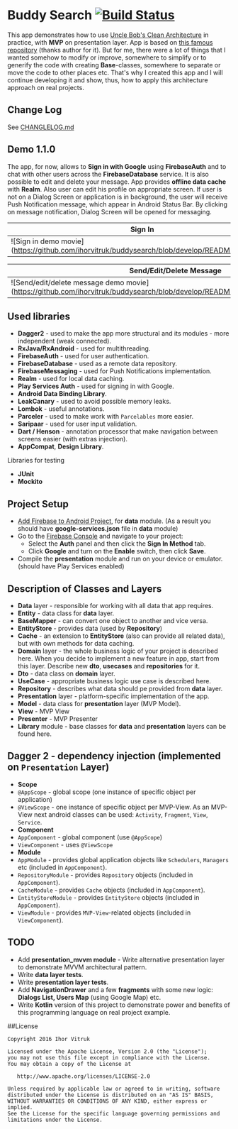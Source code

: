 # Buddy Search  [![Build Status](https://travis-ci.org/ihorvitruk/buddysearch.svg?branch=master)](https://travis-ci.org/ihorvitruk/buddysearch)
This app demonstrates how to use [Uncle Bob's Clean Architecture](https://8thlight.com/blog/uncle-bob/2012/08/13/the-clean-architecture.html) in practice, with __MVP__ on presentation layer.
App is based on [this famous repository](https://github.com/android10/Android-CleanArchitecture) (thanks author for it).
But for me, there were a lot of things that I wanted somehow to modify or improve, somewhere to simplify or to generify the code with creating __Base__-classes, somewhere to separate or move the code to other places etc. That's why I created this app and I will continue developing it and show, thus, how to apply this architecture approach on real projects. 

## Change Log
See [CHANGLELOG.md](https://github.com/ihorvitruk/buddysearch/blob/develop/CHANGELOG.md)

## Demo 1.1.0
The app, for now, allows to __Sign in with Google__ using __FirebaseAuth__ and to chat with other users across the __FirebaseDatabase__ service. It is also possible to edit and delete your message. App provides __offline data cache__ with __Realm__. Also user can edit his profile on appropriate screen. If user is not on a Dialog Screen or application is in background, the user will receive Push Notification message, which appear in Android Status Bar. By clicking on message notification, Dialog Screen will be opened for messaging.  

Sign In | Push Notification | Edit Profile
--- | --- | ---
![Sign in demo movie] (https://github.com/ihorvitruk/buddysearch/blob/develop/README/sign_in.gif) |  ![Push Notification demo movie] (https://github.com/ihorvitruk/buddysearch/blob/develop/README/push_notification.gif) |  ![Edit profile demo movie] (https://github.com/ihorvitruk/buddysearch/blob/develop/README/edit_profile.gif)

Send/Edit/Delete Message | Sign Out
--- | ---
![Send/edit/delete message demo movie] (https://github.com/ihorvitruk/buddysearch/blob/develop/README/send_edit_delete_message.gif) |  ![Sign out demo movie] (https://github.com/ihorvitruk/buddysearch/blob/develop/README/sign_out.gif)

## Used libraries
* __Dagger2__ - used to make the app more structural and its modules - more independent (weak connected). 
* __RxJava/RxAndroid__ - used for multithreading.
* __FirebaseAuth__ - used for user authentication.
* __FirebaseDatabase__ - used as a remote data repository.
* __FirebaseMessaging__ - used for Push Notifications implementation.
* __Realm__ - used for local data caching.
* __Play Services Auth__ - used for signing in with Google.
* __Android Data Binding Library__.
* __LeakCanary__ - used to avoid possible memory leaks.
* __Lombok__ - useful annotations.
* __Parceler__ - used to make work with `Parcelables` more easier.
* __Saripaar__ - used for user input validation.
* __Dart / Henson__ - annotation processor that make navigation between screens easier (with extras injection).
* __AppCompat__, __Design Library__.

Libraries for testing
* __JUnit__
* __Mockito__

## Project Setup
* [Add Firebase to Android Project](https://firebase.google.com/docs/android/setup), for __data__ module. (As a result you should have __google-services.json__ file in __data__ module)
* Go to the [Firebase Console](https://console.firebase.google.com) and navigate to your project:
  * Select the **Auth** panel and then click the **Sign In Method** tab.
  * Click **Google** and turn on the **Enable** switch, then click **Save**.
* Compile the __presentation__ module and run on your device or emulator. (should have Play Services enabled)

## Description of Classes and Layers
* __Data__ layer - responsible for working with all data that app requires.
 * __Entity__ - data class for __data__ layer.
 * __BaseMapper__ - can convert one object to another and vice versa.
 * __EntityStore__ - provides data (used by __Repository__)
 * __Cache__ - an extension to __EntityStore__ (also can provide all related data), but with own methods for data caching.
* __Domain__ layer - the whole business logic of your project is described here. When you decide to implement a new feature in app, start from this layer. Describe new __dto__, __usecases__ and __repositories__ for it. 
 * __Dto__ - data class on __domain__ layer.
 * __UseCase__ - appropriate business logic use case is described here. 
 * __Repository__ - describes what data should pe provided from __data__ layer.
* __Presentation__ layer - platform-specific implementation of the app.
 * __Model__ - data class for __presentation__ layer (MVP Model).
 * __View__ - MVP View
 * __Presenter__ - MVP Presenter
* __Library__ module - base classes for __data__ and __presentation__ layers can be found here.

## __Dagger 2__ - dependency injection (implemented on `Presentation` Layer) 
* __Scope__
 * `@AppScope` - global scope (one instance of specific object per application)
 * `@ViewScope` - one instance of specific object per MVP-View. As an MVP-View next android classes can be used: `Activity`, `Fragment`, `View`, `Service`. 
* __Component__
 * `AppComponent` - global component (use `@AppScope`)
 * `ViewComponent` - uses `@ViewScope`
* __Module__
 * `AppModule` - provides global application objects like `Schedulers`, `Managers` etc (included in `AppComponent`).
 * `RepositoryModule` - provides `Repository` objects (included in `AppComponent`).
 * `CacheModule` - provides `Cache` objects (included in `AppComponent`).
 * `EntityStoreModule` - provides `EntityStore` objects (included in `AppComponent`).
 * `ViewModule` - provides `MVP-View`-related objects (included in `ViewComponent`).

## TODO
* Add __presentation_mvvm module__ - Write alternative presentation layer to demonstrate MVVM architectural pattern.
* Write __data layer tests__.
* Write __presentation layer tests__.
* Add __NavigationDrawer__ and a few __fragments__ with some new logic: __Dialogs List, Users Map__ (using Google Map) etc. 
* Write __Kotlin__ version of this project to demonstrate power and benefits of this programming language on real project example.

##License

    Copyright 2016 Ihor Vitruk
    
    Licensed under the Apache License, Version 2.0 (the "License");
    you may not use this file except in compliance with the License.
    You may obtain a copy of the License at

       http://www.apache.org/licenses/LICENSE-2.0

    Unless required by applicable law or agreed to in writing, software
    distributed under the License is distributed on an "AS IS" BASIS,
    WITHOUT WARRANTIES OR CONDITIONS OF ANY KIND, either express or implied.
    See the License for the specific language governing permissions and
    limitations under the License.
